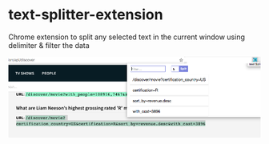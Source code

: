 # text-splitter-extension

Chrome extension to split any selected text in the current window using delimiter & filter the data

![Screenshot](screenshot.png)
